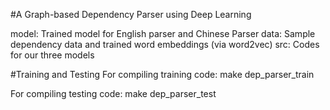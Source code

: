 #A Graph-based Dependency Parser using Deep Learning

model: Trained model for English parser and Chinese Parser
data: Sample dependency data and trained word embeddings (via word2vec)
src: Codes for our three models

#Training and Testing
For compiling training code:
make dep_parser_train

For compiling testing code:
make dep_parser_test

